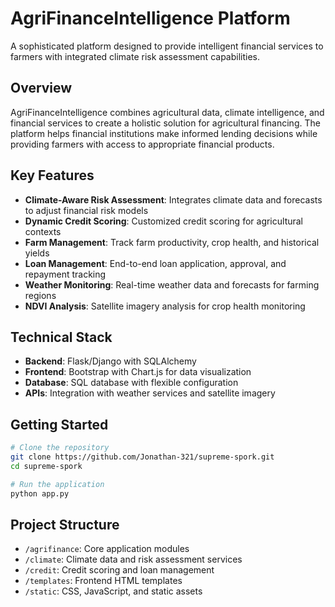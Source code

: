 # AgriFinanceIntelligence Platform

A sophisticated platform designed to provide intelligent financial services to farmers with integrated climate risk assessment capabilities.

## Overview

AgriFinanceIntelligence combines agricultural data, climate intelligence, and financial services to create a holistic solution for agricultural financing. The platform helps financial institutions make informed lending decisions while providing farmers with access to appropriate financial products.

## Key Features

- **Climate-Aware Risk Assessment**: Integrates climate data and forecasts to adjust financial risk models
- **Dynamic Credit Scoring**: Customized credit scoring for agricultural contexts
- **Farm Management**: Track farm productivity, crop health, and historical yields
- **Loan Management**: End-to-end loan application, approval, and repayment tracking
- **Weather Monitoring**: Real-time weather data and forecasts for farming regions
- **NDVI Analysis**: Satellite imagery analysis for crop health monitoring

## Technical Stack

- **Backend**: Flask/Django with SQLAlchemy
- **Frontend**: Bootstrap with Chart.js for data visualization
- **Database**: SQL database with flexible configuration
- **APIs**: Integration with weather services and satellite imagery

## Getting Started

```bash
# Clone the repository
git clone https://github.com/Jonathan-321/supreme-spork.git
cd supreme-spork

# Run the application
python app.py
```

## Project Structure

- `/agrifinance`: Core application modules
- `/climate`: Climate data and risk assessment services
- `/credit`: Credit scoring and loan management
- `/templates`: Frontend HTML templates
- `/static`: CSS, JavaScript, and static assets